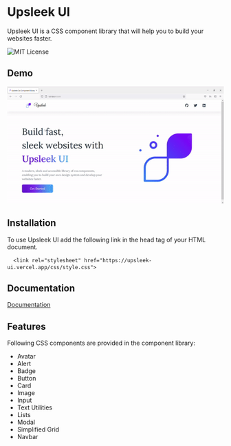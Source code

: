 
# Upsleek UI
Upsleek UI is a CSS component library that will help you to build your websites faster.

![MIT License](https://img.shields.io/static/v1?label=vercel&message=success&color=<COLOR>)

## Demo
![upsleekui](./assets/demo.gif)


## Installation
To use Upsleek UI add the following link in the head tag of your HTML document.
```
  <link rel="stylesheet" href="https://upsleek-ui.vercel.app/css/style.css">
```
    

## Documentation
[Documentation](https://upsleek-ui.vercel.app/docs/)


## Features
Following CSS components are provided in the component library:
- Avatar
- Alert
- Badge
- Button
- Card
- Image
- Input
- Text Utilities
- Lists
- Modal
- Simplified Grid
- Navbar

